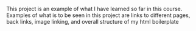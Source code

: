 This project is an example of what I have learned so far in this course. Examples of what is to be seen in this project are links to different pages, back links, image linking, and overall structure of my html boilerplate